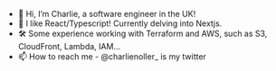 - 👋 Hi, I’m Charlie, a software engineer in the UK!
- 🌱 I like React/Typescript! Currently delving into Nextjs.
- 🛠 Some experience working with Terraform and AWS, such as S3, CloudFront, Lambda, IAM...
- 📫 How to reach me - @charlienoller_ is my twitter 

<!---
narliecholler/narliecholler is a ✨ special ✨ repository because its `README.md` (this file) appears on your GitHub profile.
You can click the Preview link to take a look at your changes.
--->
